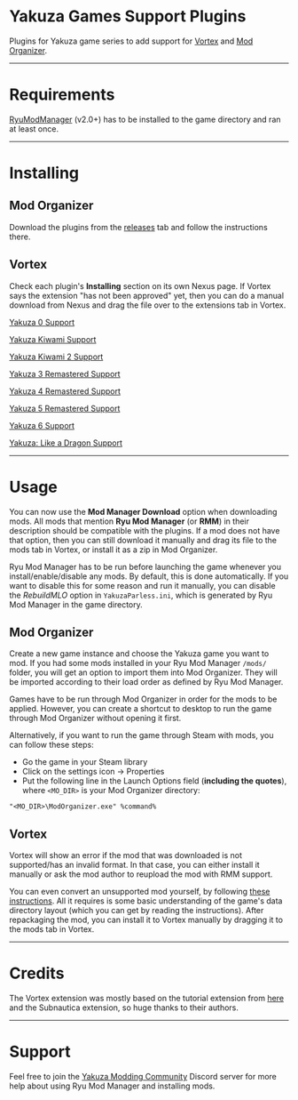 # Yakuza Games Support Plugins
Plugins for Yakuza game series to add support for [Vortex](https://www.nexusmods.com/about/vortex/) and [Mod Organizer](https://github.com/ModOrganizer2/modorganizer).

***

# Requirements

[RyuModManager](https://github.com/SutandoTsukai181/RyuModManager/releases/latest) (v2.0+) has to be installed to the game directory and ran at least once.

***

# Installing

## Mod Organizer
Download the plugins from the [releases](https://github.com/SutandoTsukai181/vortex_mo2_yakuza_plugins/releases) tab and follow the instructions there.

## Vortex
Check each plugin's **Installing** section on its own Nexus page. If Vortex says the extension "has not been approved" yet, then you can do a manual download from Nexus and drag the file over to the extensions tab in Vortex.

[Yakuza 0 Support](https://www.nexusmods.com/site/mods/391)

[Yakuza Kiwami Support](https://www.nexusmods.com/site/mods/392)

[Yakuza Kiwami 2 Support](https://www.nexusmods.com/site/mods/393)

[Yakuza 3 Remastered Support](https://www.nexusmods.com/site/mods/394)

[Yakuza 4 Remastered Support](https://www.nexusmods.com/site/mods/395)

[Yakuza 5 Remastered Support](https://www.nexusmods.com/site/mods/396)

[Yakuza 6 Support](https://www.nexusmods.com/site/mods/397)

[Yakuza: Like a Dragon Support](https://www.nexusmods.com/site/mods/398)

***

# Usage 

You can now use the **Mod Manager Download** option when downloading mods. All mods that mention **Ryu Mod Manager** (or **RMM**) in their description should be compatible with the plugins. If a mod does not have that option, then you can still download it manually and drag its file to the mods tab in Vortex, or install it as a zip in Mod Organizer.

Ryu Mod Manager has to be run before launching the game whenever you install/enable/disable any mods. By default, this is done automatically. If you want to disable this for some reason and run it manually, you can disable the *RebuildMLO* option in `YakuzaParless.ini`, which is generated by Ryu Mod Manager in the game directory.

## Mod Organizer

Create a new game instance and choose the Yakuza game you want to mod. If you had some mods installed in your Ryu Mod Manager `/mods/` folder, you will get an option to import them into Mod Organizer. They will be imported according to their load order as defined by Ryu Mod Manager.

Games have to be run through Mod Organizer in order for the mods to be applied. However, you can create a shortcut to desktop to run the game through Mod Organizer without opening it first.

Alternatively, if you want to run the game through Steam with mods, you can follow these steps:

 - Go the game in your Steam library
 - Click on the settings icon -> Properties
 - Put the following line in the Launch Options field (**including the quotes**), where `<MO_DIR>` is your Mod Organizer directory:

`"<MO_DIR>\ModOrganizer.exe" %command%`

## Vortex

Vortex will show an error if the mod that was downloaded is not supported/has an invalid format. In that case, you can either install it manually or ask the mod author to reupload the mod with RMM support.

You can even convert an unsupported mod yourself, by following [these instructions](https://github.com/SutandoTsukai181/RyuModManager/wiki/Creating-A-New-Mod). All it requires is some basic understanding of the game's data directory layout (which you can get by reading the instructions). After repackaging the mod, you can install it to Vortex manually by dragging it to the mods tab in Vortex.

***

# Credits

The Vortex extension was mostly based on the tutorial extension from [here](https://modding.wiki/en/vortex/developer/create-a-game-extension) and the Subnautica extension, so huge thanks to their authors.

***

# Support

Feel free to join the [Yakuza Modding Community](https://discord.com/invite/yakuzamodding) Discord server for more help about using Ryu Mod Manager and installing mods.
